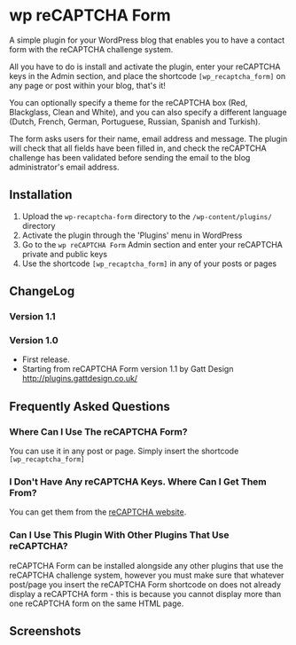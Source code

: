 # wp reCAPTCHA Form

A simple plugin for your WordPress blog that enables you to have a contact form with the reCAPTCHA challenge system.

All you have to do is install and activate the plugin, enter your reCAPTCHA keys in the Admin section, and place the 
shortcode `[wp_recaptcha_form]` on any page or post within your blog, that's it!

You can optionally specify a theme for the reCAPTCHA box (Red, Blackglass, Clean and White), and you can also specify 
a different language (Dutch, French, German, Portuguese, Russian, Spanish and Turkish).

The form asks users for their name, email address and message.  The plugin will check that all fields have been filled 
in, and check the reCAPTCHA challenge has been validated before sending the email to the blog administrator's email 
address.

## Installation

1. Upload the `wp-recaptcha-form` directory to the `/wp-content/plugins/` directory
1. Activate the plugin through the 'Plugins' menu in WordPress
1. Go to the `wp reCAPTCHA Form` Admin section and enter your reCAPTCHA private and public keys
1. Use the shortcode `[wp_recaptcha_form]` in any of your posts or pages

## ChangeLog

### Version 1.1

### Version 1.0

* First release.
* Starting from reCAPTCHA Form version 1.1 by Gatt Design http://plugins.gattdesign.co.uk/

## Frequently Asked Questions

### Where Can I Use The reCAPTCHA Form?

You can use it in any post or page.  Simply insert the shortcode `[wp_recaptcha_form]`

### I Don't Have Any reCAPTCHA Keys.  Where Can I Get Them From?

You can get them from the [reCAPTCHA website](http://recaptcha.net/whyrecaptcha.html "reCAPTCHA website").

### Can I Use This Plugin With Other Plugins That Use reCAPTCHA?

reCAPTCHA Form can be installed alongside any other plugins that use the reCAPTCHA challenge system, however you must 
make sure that whatever post/page you insert the reCAPTCHA Form shortcode on does not already display a reCAPTCHA 
form - this is because you cannot display more than one reCAPTCHA form on the same HTML page.

## Screenshots
